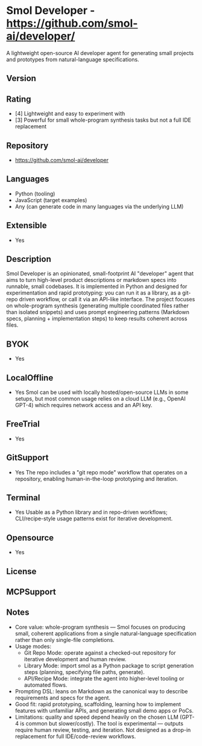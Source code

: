 # Smol Developer - https://github.com/smol-ai/developer/
A lightweight open-source AI developer agent for generating small projects and prototypes from natural-language specifications.
## Version

## Rating
- [4] Lightweight and easy to experiment with
- [3] Powerful for small whole-program synthesis tasks but not a full IDE replacement

## Repository
- https://github.com/smol-ai/developer
  
## Languages
- Python (tooling)
- JavaScript (target examples)
- Any (can generate code in many languages via the underlying LLM)
## Extensible
- Yes

## Description
Smol Developer is an opinionated, small-footprint AI "developer" agent that aims to turn high-level product descriptions or markdown specs into runnable, small codebases. It is implemented in Python and designed for experimentation and rapid prototyping: you can run it as a library, as a git-repo driven workflow, or call it via an API-like interface. The project focuses on whole-program synthesis (generating multiple coordinated files rather than isolated snippets) and uses prompt engineering patterns (Markdown specs, planning + implementation steps) to keep results coherent across files.

## BYOK
- Yes

## LocalOffline
- Yes
  Smol can be used with locally hosted/open-source LLMs in some setups, but most common usage relies on a cloud LLM (e.g., OpenAI GPT-4) which requires network access and an API key.

## FreeTrial
- Yes

## GitSupport
- Yes
  The repo includes a "git repo mode" workflow that operates on a repository, enabling human-in-the-loop prototyping and iteration.

## Terminal
- Yes
  Usable as a Python library and in repo-driven workflows; CLI/recipe-style usage patterns exist for iterative development.

## Opensource
- Yes

## License

## MCPSupport

## Notes
- Core value: whole-program synthesis — Smol focuses on producing small, coherent applications from a single natural-language specification rather than only single-file completions.
- Usage modes:
  - Git Repo Mode: operate against a checked-out repository for iterative development and human review.
  - Library Mode: import smol as a Python package to script generation steps (planning, specifying file paths, generate).
  - API/Recipe Mode: integrate the agent into higher-level tooling or automated flows.
- Prompting DSL: leans on Markdown as the canonical way to describe requirements and specs for the agent.
- Good fit: rapid prototyping, scaffolding, learning how to implement features with unfamiliar APIs, and generating small demo apps or PoCs.
- Limitations: quality and speed depend heavily on the chosen LLM (GPT-4 is common but slower/costly). The tool is experimental — outputs require human review, testing, and iteration. Not designed as a drop-in replacement for full IDE/code-review workflows.


